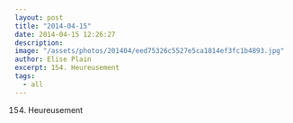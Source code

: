 ```yaml
---
layout: post
title: "2014-04-15"
date: 2014-04-15 12:26:27
description: 
image: "/assets/photos/201404/eed75326c5527e5ca1814ef3fc1b4893.jpg"
author: Elise Plain
excerpt: 154. Heureusement
tags: 
  - all
---
```


154. Heureusement
<p></p>
